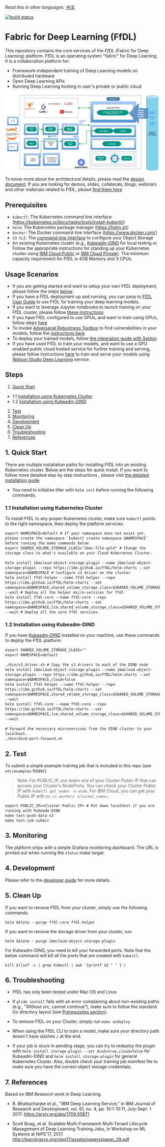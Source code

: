 *Read this in other languages: [中文](README-cn.md).*

[![build status](https://travis-ci.org/IBM/FfDL.svg?branch=master)](https://travis-ci.org/IBM/FfDL)

# Fabric for Deep Learning (FfDL)

This repository contains the core services of the *FfDL* (Fabric for Deep Learning) platform. FfDL is an operating system "fabric" for Deep Learning. It is a collaboration platform for:
- Framework-independent training of Deep Learning models on distributed hardware
- Open Deep Learning APIs  
- Running Deep Learning hosting in user's private or public cloud

![ffdl-architecture](docs/images/ffdl-architecture.png)

To know more about the architectural details, please read the [design document](design/design_docs.md). If you are looking for demos, slides, collaterals, blogs, webinars and other materials related to FfDL, please [find them here](demos)

## Prerequisites

* `kubectl`: The Kubernetes command line interface (https://kubernetes.io/docs/tasks/tools/install-kubectl/)
* `helm`: The Kubernetes package manager (https://helm.sh)
* `docker`: The Docker command-line interface (https://www.docker.com/)
* `S3 CLI`: The [command-line interface](https://aws.amazon.com/cli/) to configure your Object Storage
* An existing Kubernetes cluster (e.g., [Kubeadm-DIND](https://github.com/kubernetes-sigs/kubeadm-dind-cluster#using-preconfigured-scripts) for local testing or Follow the appropriate instructions for standing up your Kubernetes cluster using [IBM Cloud Public](https://github.com/IBM/container-journey-template/blob/master/README.md) or [IBM Cloud Private](https://github.com/IBM/deploy-ibm-cloud-private/blob/master/README.md)). The minimum capacity requirement for FfDL is 4GB Memory and 3 CPUs.
  <!-- For Minikube, use the command `make minikube` to start Minikube and set up local network routes. Minikube **v0.25.1** is tested with Travis CI. -->

## Usage Scenarios

* If you are getting started and want to setup your own FfDL deployment, please follow the steps [below](#1-quick-start).
* If you have a FfDL deployment up and running, you can jump to [FfDL User Guide](docs/user-guide.md) to use FfDL for training your deep learning models.
* If you want to leverage Jupyter notebooks to launch training on your FfDL cluster, please follow [these instructions](etc/notebooks/art)
* If you have FfDL configured to use GPUs, and want to train using GPUs, follow steps [here](docs/gpu-guide.md)
* To invoke [Adversarial Robustness Toolbox](https://github.com/IBM/adversarial-robustness-toolbox) to find vulnerabilities in your models, follow the [instructions here](etc/notebooks/art)
* To deploy your trained models, follow [the integration guide with Seldon](community/FfDL-Seldon)
* If you have used FfDL to train your models, and want to use a GPU enabled public cloud hosted service for further training and serving, please follow instructions [here](etc/converter/ffdl-wml.md) to train and serve your models using [Watson Studio Deep Learning](https://www.ibm.com/cloud/deep-learning) service.

## Steps

1. [Quick Start](#1-quick-start)
  - 1.1 [Installation using Kubernetes Cluster](#11-installation-using-kubernetes-cluster)
  - 1.2 [Installation using Kubeadm-DIND](#12-installation-using-kubeadm-dind)
2. [Test](#2-test)
3. [Monitoring](#3-monitoring)
4. [Development](#4-development)
5. [Clean Up](#7-clean-up)
6. [Troubleshooting](#8-troubleshooting)
7. [References](#9-references)

## 1. Quick Start

There are multiple installation paths for installing FfDL into an existing Kubernetes cluster. Below are the steps for quick install. If you want to follow more detailed step by step instructions , please visit [the detailed installation guide](docs/detailed-installation-guide.md)

* You need to initialize tiller with `helm init` before running the following commands.

### 1.1 Installation using Kubernetes Cluster

To install FfDL to any proper Kubernetes cluster, make sure `kubectl` points to the right namespace,
then deploy the platform services:

``` shell
export NAMESPACE=default # If your namespace does not exist yet, please create the namespace `kubectl create namespace $NAMESPACE` before running the make commands below
export SHARED_VOLUME_STORAGE_CLASS="ibmc-file-gold" # Change the storage class to what's available on your Cloud Kubernetes Cluster.

helm install ibmcloud-object-storage-plugin --name ibmcloud-object-storage-plugin --repo https://ibm.github.io/FfDL/helm-charts --set namespace=$NAMESPACE # Configure s3 driver on the cluster
helm install ffdl-helper --name ffdl-helper --repo https://ibm.github.io/FfDL/helm-charts --set namespace=$NAMESPACE,shared_volume_storage_class=$SHARED_VOLUME_STORAGE_CLASS --wait # Deploy all the helper micro-services for ffdl
helm install ffdl-core --name ffdl-core --repo https://ibm.github.io/FfDL/helm-charts --set namespace=$NAMESPACE,lcm.shared_volume_storage_class=$SHARED_VOLUME_STORAGE_CLASS --wait # Deploy all the core ffdl services.
```

### 1.2 Installation using Kubeadm-DIND

If you have [Kubeadm-DIND](https://github.com/kubernetes-sigs/kubeadm-dind-cluster#using-preconfigured-scripts) installed on your machine, use these commands to deploy the FfDL platform:
``` shell
export SHARED_VOLUME_STORAGE_CLASS=""
export NAMESPACE=default

./bin/s3_driver.sh # Copy the s3 drivers to each of the DIND node
helm install ibmcloud-object-storage-plugin --name ibmcloud-object-storage-plugin --repo https://ibm.github.io/FfDL/helm-charts --set namespace=$NAMESPACE,cloud=false
helm install ffdl-helper --name ffdl-helper --repo https://ibm.github.io/FfDL/helm-charts --set namespace=$NAMESPACE,shared_volume_storage_class=$SHARED_VOLUME_STORAGE_CLASS,localstorage=true --wait
helm install ffdl-core --name ffdl-core --repo https://ibm.github.io/FfDL/helm-charts --set namespace=$NAMESPACE,lcm.shared_volume_storage_class=$SHARED_VOLUME_STORAGE_CLASS --wait

# Forward the necessary microservices from the DIND cluster to your localhost.
./bin/dind-port-forward.sh
```

## 2. Test

To submit a simple example training job that is included in this repo (see `etc/examples` folder):
> Note: For PUBLIC_IP, put down one of your Cluster Public IP that can access your Cluster's NodePorts. You can check your Cluster Public IP with `kubectl get nodes -o wide`.
> For IBM Cloud, you can get your Public IP with `bx cs workers <cluster_name>`.

``` shell
export PUBLIC_IP=<Cluster Public IP> # Put down localhost if you are running with Kubeadm-DIND
make test-push-data-s3
make test-job-submit
```

## 3. Monitoring

The platform ships with a simple Grafana monitoring dashboard. The URL is printed out when running the `status` make target.

## 4. Development

Please refer to the [developer guide](docs/developer-guide.md) for more details.

## 5. Clean Up
If you want to remove FfDL from your cluster, simply use the following commands.
```shell
helm delete --purge ffdl-core ffdl-helper
```
If you want to remove the storage driver from your cluster, run:
```shell
helm delete --purge ibmcloud-object-storage-plugin
```
For Kubeadm-DIND, you need to kill your forwarded ports. Note that the below command will kill all the ports that are created with `kubectl`.
```shell
kill $(lsof -i | grep kubectl | awk '{printf $2 " " }')
```

## 6. Troubleshooting

* FfDL has only been tested under Mac OS and Linux
<!-- * The default Minikube driver under Mac OS is VirtualBox, which is known for having issues with networking.
  We generally recommend Mac OS users to install Minikube using the xhyve driver.

* Also, when testing locally with Minikube, make sure to point the `docker` CLI to Minikube's Docker daemon:
   ```
   eval $(minikube docker-env)
   ```
* If you run into DNS name resolution issues using Minikube, make sure that the system uses only `10.0.0.10`
  as the single nameserver. Using multiple nameservers can result in problems, in particular under Mac OS. -->

* If `glide install` fails with an error complaining about non-existing paths (e.g., "Without src, cannot continue"),
  make sure to follow the standard Go directory layout (see [Prerequisites section](#prerequisites)).

* To remove FfDL on your Cluster, simply run `make undeploy`

* When using the FfDL CLI to train a model, make sure your directory path doesn't have slashes `/` at the end.

* If your job is stuck in pending stage, you can try to redeploy the plugin with `helm install storage-plugin --set dind=true,cloud=false` for Kubeadm-DIND and `helm install storage-plugin` for general Kubernetes Cluster. Also, double check your training job manifest file to make sure you have the correct object storage credentials.

## 7. References

Based on IBM Research work in Deep Learning.

* B. Bhattacharjee et al., "IBM Deep Learning Service," in IBM Journal of Research and Development, vol. 61, no. 4, pp. 10:1-10:11, July-Sept. 1 2017.   https://arxiv.org/abs/1709.05871

* Scott Boag, et al. Scalable Multi-Framework Multi-Tenant Lifecycle Management of Deep Learning Training Jobs, In Workshop on ML Systems at NIPS'17, 2017. http://learningsys.org/nips17/assets/papers/paper_29.pdf
